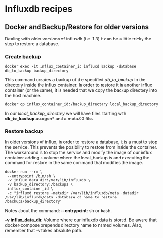 # Influxdb recipes

## Docker and Backup/Restore for older versions

Dealing with older versions of influxdb (i.e. 1.3) it can be a little tricky the step to restore a database.

### Create backup
```
docker exec -it influx_container_id influxd backup -database db_to_backup backup_directory
```

This command creates a backup of the specified *db_to_backup* in the directory inside the influx container.
In order to restore it in another influx container (or the same), it is needed that we copy the backup directory into the host machine.

```
docker cp influx_container_id:/backup_directory local_backup_directory
```

In our *local_backup_directory* we will have files starting with **db_to_backup**.autogen* and a meta.00 file.

### Restore backup

In older versions of influx, in order to restore a database, it is a must to stop the service. This prevents the posibility to restore from inside the container. The workaround is to stop the service and modify the image of our influx container adding a volume where the local_backup is and executing the command for restore in the same command that modifies the image.

```
docker run --rm \
 --entrypoint /bin/sh \
 -v influx_data_dir:/var/lib/influxdb \
 -v backup_directory:/backups \
 influx_container_id \
 -c "influxd restore -metadir /var/lib/influxdb/meta -datadir /var/lib/influxdb/data -database db_name_to_restore /backups/backup_directory"
```
Notes about the command:
**--entrypoint**: sh or bash.

**-v influx_data_dir**: Volume where our influxdb data is stored. Be aware that docker-compose prepends directory name to named volumes. Also, remember that -v takes absolute path.


